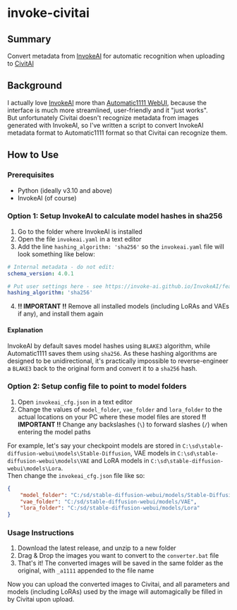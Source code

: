 # invoke-civitai

## Summary
Convert metadata from [InvokeAI](https://github.com/invoke-ai/InvokeAI) for automatic recognition when uploading to [CivitAI](https://civitai.com)

## Background
I actually love [InvokeAI](https://github.com/invoke-ai/InvokeAI) more than [Automatic1111 WebUI](https://github.com/AUTOMATIC1111/stable-diffusion-webui), because the interface is much more streamlined, user-friendly and it "just works".  
But unfortunately Civitai doesn't recognize metadata from images generated with InvokeAI, so I've written a script to convert InvokeAI metadata format to Automatic1111 format so that Civitai can recognize them.

## How to Use
### Prerequisites
* Python (ideally v3.10 and above)
* InvokeAI (of course)

### Option 1: Setup InvokeAI to calculate model hashes in sha256
1. Go to the folder where InvokeAI is installed
2. Open the file `invokeai.yaml` in a text editor
3. Add the line `hashing_algorithm: 'sha256'` so the `invokeai.yaml` file will look something like below:
```yaml
# Internal metadata - do not edit:
schema_version: 4.0.1

# Put user settings here - see https://invoke-ai.github.io/InvokeAI/features/CONFIGURATION/:
hashing_algorithm: 'sha256'
```
4. **!! IMPORTANT !!** Remove all installed models (including LoRAs and VAEs if any), and install them again

#### Explanation
InvokeAI by default saves model hashes using `BLAKE3` algorithm, while Automatic1111 saves them using `sha256`. As these hashing algorithms are designed to be unidirectional, it's practically impossible to reverse-engineer a `BLAKE3` back to the original form and convert it to a `sha256` hash.  

### Option 2: Setup config file to point to model folders
1. Open `invokeai_cfg.json` in a text editor
2. Change the values of `model_folder`, `vae_folder` and `lora_folder` to the actual locations on your PC where these model files are stored
**!! IMPORTANT !!** Change any backslashes (`\`) to forward slashes (`/`) when entering the model paths

For example, let's say your checkpoint models are stored in `C:\sd\stable-diffusion-webui\models\Stable-Diffusion`, VAE models in `C:\sd\stable-diffusion-webui\models\VAE` and LoRA models in `C:\sd\stable-diffusion-webui\models\Lora`.  
Then change the `invokeai_cfg.json` file like so:
```json
{
    "model_folder": "C:/sd/stable-diffusion-webui/models/Stable-Diffusion",
    "vae_folder": "C:/sd/stable-diffusion-webui/models/VAE",
    "lora_folder": "C:/sd/stable-diffusion-webui/models/Lora"
}
```

### Usage Instructions
1. Download the latest release, and unzip to a new folder
2. Drag & Drop the images you want to convert to the `converter.bat` file
3. That's it! The converted images will be saved in the same folder as the original, with `_a1111` appended to the file name

Now you can upload the converted images to Civitai, and all parameters and models (including LoRAs) used by the image will automagically be filled in by Civitai upon upload.
